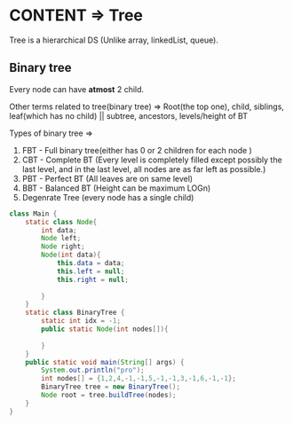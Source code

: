 # CONTENT => Tree

Tree is a hierarchical DS (Unlike array, linkedList, queue).

## Binary tree

Every node can have **atmost** 2 child. 

Other terms related to tree(binary tree) => Root(the top one), child, siblings, leaf(which has no child) ||  subtree, ancestors, levels/height of BT

Types of binary tree =>
1. FBT - Full binary tree(either has 0 or 2 children for each node )
2. CBT - Complete BT (Every level is completely filled except possibly the last level, and in the last level, all nodes are as far left as possible.)
3. PBT - Perfect BT (All leaves are on same level)
4. BBT - Balanced BT (Height can be maximum LOGn) 
5. Degenrate Tree (every node has a single child)


```java
class Main {
    static class Node{
        int data;
        Node left;
        Node right;
        Node(int data){
            this.data = data;
            this.left = null;
            this.right = null;
            
        }
    }
    static class BinaryTree {
        static int idx = -1;
        public static Node(int nodes[]){
            
        }
    }
    public static void main(String[] args) {
        System.out.println("pro");
        int nodes[] = {1,2,4,-1,-1,5,-1,-1,3,-1,6,-1,-1};
        BinaryTree tree = new BinaryTree();
        Node root = tree.buildTree(nodes);
    }
}
```













